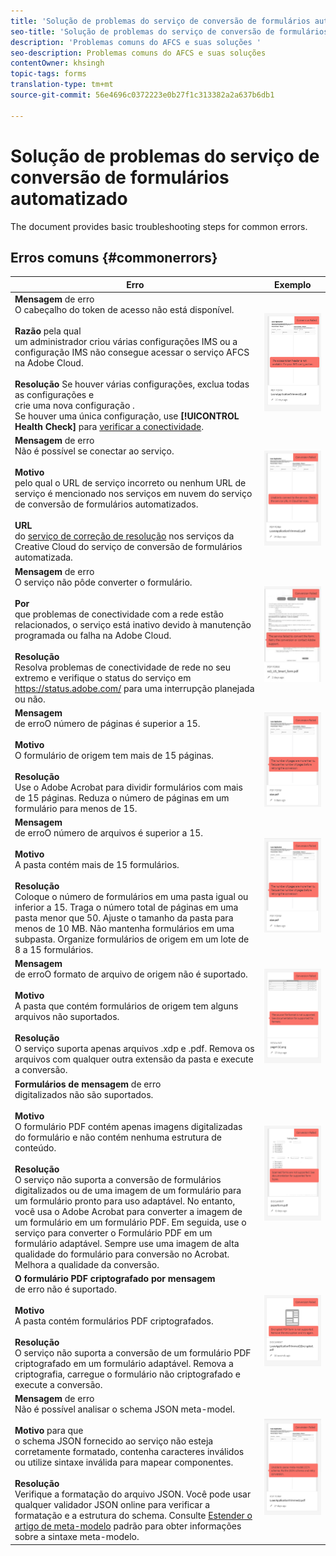 ```yaml
---
title: 'Solução de problemas do serviço de conversão de formulários automatizado '
seo-title: 'Solução de problemas do serviço de conversão de formulários automatizado (AFCS) '
description: 'Problemas comuns do AFCS e suas soluções '
seo-description: Problemas comuns do AFCS e suas soluções
contentOwner: khsingh
topic-tags: forms
translation-type: tm+mt
source-git-commit: 56e4696c0372223e0b27f1c313382a2a637b6db1

---
```



# Solução de problemas do serviço de conversão de formulários automatizado


<!--The article provides information on installation, configuration and administration issues that may arise in an Automated Forms Conversion Service production environment. --> The document  provides basic troubleshooting steps for common errors.

## Erros comuns {#commonerrors}
<!--
|Error|Example|
|--- |--- |
|**Error Message** <br> The access token header is not available. <br><br>**Reason** <br> An administrator has created multiple IMS configurations or IMS configuration is not able to reach AFCS service on Adobe Cloud. <br><br>**Resolution** <br> If there are multiple configurations, delete all the configurations and [create a new configuration](configure-service.md#obtainpubliccertificates). <br> If there is a single configuration, use **[!UICONTROL Health Check]** to [check connectivity](configure-service.md#createintegrationoption).|![The access token header is not available](assets/invalid-ims-configuration.png)|
|**Error Message** <br> Unable to connect to the service.  <br><br>**Reason** <br> Incorrect service URL or no service URL is mentioned in Automated Forms Conversion Service cloud services. <br><br>**Resolution** <br> Correct [Service URL](configure-service.md#configure-the-cloud-service) in Automated Forms Conversion Service Cloud services.|![Unable to connect to the service.](assets/wrong-endpoint-configured.png)|
|**Error Message** <br> The service failed to convert the form.  <br><br>**Reason** <br> Network connectivity issues at your end, the service is down due to scheduled maintenance, or outage on Adobe Cloud. <br><br>**Resolution** <br> Resolve network connectivity issues at your end and check the status of the service on https://status.adobe.com/ for a planned or unplanned outage.|![Unable to connect to the service.](assets/service-failure.png)|
|**Error Message** <br> The number of pages is more than 15.  <br><br>**Reason** <br> The source form is more than 15 pages long.  <br><br>**Resolution** <br> Use Adobe Acrobat to split forms with more than 15 pages. Bring the number of pages in a form to less than 15. |![Unable to connect to the service.](assets/number-of-pages.png)|
|**Error Message** <br> The number of files is more than 15.  <br><br>**Reason** <br>  The folder contains more than 15 forms. <br><br>**Resolution** <br> Bring the number of forms in a folder to less than or equal to 15. Bring the total number of pages in a folder less than 50. Bring the size of the folder to less than 10 MB. Do not keep forms in a sub-folder. Organize source forms into a batch of 8-15 forms. |![Unable to connect to the service.](assets/number-of-pages.png)|
|**Error Message** <br> The source file format is not supported.  <br><br>**Reason** <br> The folder containing source forms have some unsupported files. <br><br>**Resolution** <br> The service supports only .xdp and .pdf files. Remove files with any other extension from the folder and run the conversion. |![Unable to connect to the service.](assets/unsupported-file-formats.png)|
|**Error Message** <br> Scanned forms are not supported.  <br><br>**Reason** <br> The PDF form contains only scanned images of the form and contains no content structure. <br><br>**Resolution** <br> The service does not support converting scanned forms or an image of a form to an adaptive out-of-the-box. However, you use Adobe Acrobat to convert the image of a form to a PDF Form. Then, use the service to convert the PDF Form to an adaptive form. Always use a high-quality image of the form for conversion in Acrobat. It improves the quality of the conversion. |![Unable to connect to the service.](assets/scanned-forms-error.png)|
|**Error Message** <br> Encrypted PDF form is not supported.  <br><br>**Reason** <br> The folder contains encrypted PDF forms. <br><br>**Resolution** <br> The service does not support converting an encrypted PDF form to an adaptive form. Remove the encryption, upload the non-encrypted form, and run the conversion. |![Unable to connect to the service.](assets/secured-pdf-form.png)|
|**Error Message** <br> Unable to parse meta-model JSON schema.  <br><br>**Reason** <br> The JSON schema supplied to the service is not properly formatted, contains invalid characters, or uses invalid syntax to map components.  <br><br>**Resolution** <br> Check the formatting of the JSON file. You can use any online JSON validator to check the formatting and structure of the schema. See, [Extend the default meta-model](extending-the-default-meta-model.md) article for information on meta-model syntax. |![Unable to connect to the service.](assets/invalid-meta-model-schema.png)| -->

<table>
<thead>
<tr>
<th>Erro</th>
<th>Exemplo</th>
</tr>
</thead>
<tbody>
<tr>
<td><strong>Mensagem</strong> de erro <br> O cabeçalho do token de acesso não está disponível. <br><br><strong>Razão</strong> pela qual <br> um administrador criou várias configurações IMS ou a configuração IMS não consegue acessar o serviço AFCS na Adobe Cloud. <br><br><strong>Resolução</strong> Se houver várias configurações, exclua todas as configurações e <br> crie uma nova configuração <a href="configure-service.md#obtainpubliccertificates"></a>. <br> Se houver uma única configuração, use <strong>[!UICONTROL Health Check]</strong> para <a href="configure-service.md#createintegrationoption">verificar a conectividade</a>.</td>
<td><img alt="O cabeçalho do token de acesso não está disponível" src="assets/invalid-ims-configuration.png" /></td>
</tr>
<tr>
<td><strong>Mensagem</strong> de erro <br> Não é possível se conectar ao serviço.  <br><br><strong>Motivo</strong> <br> pelo qual o URL de serviço incorreto ou nenhum URL de serviço é mencionado nos serviços em nuvem do serviço de conversão de formulários automatizados. <br><br><strong>URL</strong> <br> do <a href="configure-service.md#configure-the-cloud-service">serviço de correção de resolução</a> nos serviços da Creative Cloud do serviço de conversão de formulários automatizada.</td>
<td><img alt="Não é possível ligar ao serviço." src="assets/wrong-endpoint-configured.png" /></td>
</tr>
<tr>
<td><strong>Mensagem</strong> de erro <br> O serviço não pôde converter o formulário.  <br><br><strong>Por</strong> <br> que problemas de conectividade com a rede estão relacionados, o serviço está inativo devido à manutenção programada ou falha na Adobe Cloud. <br><br><strong>Resolução</strong> <br> Resolva problemas de conectividade de rede no seu extremo e verifique o status do serviço em <a href="https://status.adobe.com/">https://status.adobe.com/</a> para uma interrupção planejada ou não.</td>
<td><img alt="O serviço não pôde converter o formulário." src="assets/service-failure.png" /></td>
</tr>
<tr>
<td><strong>Mensagem</strong> <br> de erroO número de páginas é superior a 15.  <br><br><strong>Motivo</strong><br> O formulário de origem tem mais de 15 páginas.  <br><br><strong>Resolução</strong> <br> Use o Adobe Acrobat para dividir formulários com mais de 15 páginas. Reduza o número de páginas em um formulário para menos de 15.</td>
<td><img alt="O número de páginas é superior a 15." src="assets/number-of-pages.png" /></td>
</tr>
<tr>
<td><strong>Mensagem</strong> <br> de erroO número de arquivos é superior a 15.  <br><br><strong>Motivo</strong><br> A pasta contém mais de 15 formulários. <br><br><strong>Resolução</strong><br> Coloque o número de formulários em uma pasta igual ou inferior a 15. Traga o número total de páginas em uma pasta menor que 50. Ajuste o tamanho da pasta para menos de 10 MB. Não mantenha formulários em uma subpasta. Organize formulários de origem em um lote de 8 a 15 formulários.</td>
<td><img alt="O número de arquivos é superior a 15." src="assets/number-of-pages.png" /></td>
</tr>
<tr>
<td><strong>Mensagem</strong> <br> de erroO formato de arquivo de origem não é suportado.  <br><br><strong>Motivo</strong> <br> A pasta que contém formulários de origem tem alguns arquivos não suportados. <br><br><strong>Resolução</strong> <br> O serviço suporta apenas arquivos .xdp e .pdf. Remova os arquivos com qualquer outra extensão da pasta e execute a conversão.</td>
<td><img alt="O formato de arquivo de origem não é suportado." src="assets/unsupported-file-formats.png" /></td>
</tr>
<tr>
<td><strong>Formulários de mensagem</strong> de erro <br> digitalizados não são suportados.  <br><br><strong>Motivo</strong> <br> O formulário PDF contém apenas imagens digitalizadas do formulário e não contém nenhuma estrutura de conteúdo. <br><br><strong>Resolução</strong> <br> O serviço não suporta a conversão de formulários digitalizados ou de uma imagem de um formulário para um formulário pronto para uso adaptável. No entanto, você usa o Adobe Acrobat para converter a imagem de um formulário em um formulário PDF. Em seguida, use o serviço para converter o Formulário PDF em um formulário adaptável. Sempre use uma imagem de alta qualidade do formulário para conversão no Acrobat. Melhora a qualidade da conversão.</td>
<td><img alt="Formulários digitalizados não são suportados." src="assets/scanned-forms-error.png" /></td>
</tr>
<tr>
<td><strong>O formulário PDF criptografado por mensagem</strong> <br> de erro não é suportado.  <br><br><strong>Motivo</strong><br> A pasta contém formulários PDF criptografados. <br><br><strong>Resolução</strong> <br> O serviço não suporta a conversão de um formulário PDF criptografado em um formulário adaptável. Remova a criptografia, carregue o formulário não criptografado e execute a conversão.</td>
<td><img alt="O formulário PDF criptografado não é suportado." src="assets/secured-pdf-form.png" /></td>
</tr>
<tr>
<td><strong>Mensagem</strong> de erro <br> Não é possível analisar o schema JSON meta-model.  <br><br><strong>Motivo</strong> para que <br> o schema JSON fornecido ao serviço não esteja corretamente formatado, contenha caracteres inválidos ou utilize sintaxe inválida para mapear componentes.  <br><br><strong>Resolução</strong><br> Verifique a formatação do arquivo JSON. Você pode usar qualquer validador JSON online para verificar a formatação e a estrutura do schema. Consulte <a href="extending-the-default-meta-model.md">Estender o artigo de meta-modelo</a> padrão para obter informações sobre a sintaxe meta-modelo.</td>
<td><img alt="Não é possível analisar o schema JSON meta-model" src="assets/invalid-meta-model-schema.png" /></td>
</tr>
</tbody>
</table>
